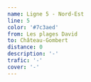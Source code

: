 ```yaml
---
name: Ligne 5 - Nord-Est
line: 5
color: '#7c3aed'
from: Les plages David
to: Château-Gombert
distance: 0
description: '-'
trafic: '-'
cover: '-'
---
```


##
